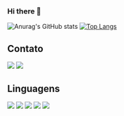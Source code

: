 ### Hi there 👋

<!--It's a me João-->

![Anurag's GitHub stats](https://github-readme-stats.vercel.app/api?username=BR-Jv&theme=ocean_dark&show_icons=true)
[![Top Langs](https://github-readme-stats.vercel.app/api/top-langs/?username=BR-Jv&layout=compact)](https://github.com/BR-Jv/github-readme-stats)

<h2>Contato</h2>
<a href="https://www.instagram.com/oi.eu.sou.o.jaum"><img src="https://img.shields.io/badge/Instagram-E4405F?style=for-the-badge&logo=instagram&logoColor=white"></a>
<a href="mailto: jv.alves193@gmail.com?subject=subject text"><img src="https://img.shields.io/badge/Gmail-D14836?style=for-the-badge&logo=gmail&logoColor=white"></a>

<h2>Linguagens</h2>
<a href="#"><img src="https://img.shields.io/badge/Java-ED8B00?style=for-the-badge&logo=java&logoColor=white"></a>
<a href="#"><img src="https://img.shields.io/badge/Python-14354C?style=for-the-badge&logo=python&logoColor=white"></a>
<a href="#"><img src="https://img.shields.io/badge/CSS3-1572B6?style=for-the-badge&logo=css3&logoColor=white"></a>
<a href="#"><img src="https://img.shields.io/badge/HTML5-E34F26?style=for-the-badge&logo=html5&logoColor=white"></a>
<a href="#"><img src="https://img.shields.io/badge/JavaScript-F7DF1E?style=for-the-badge&logo=javascript&logoColor=black"></a>
